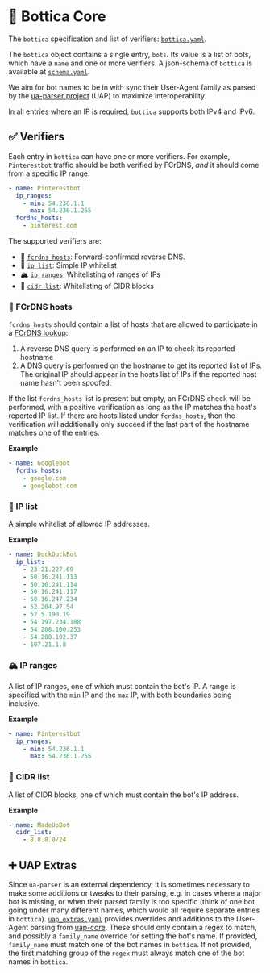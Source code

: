 # 🤖 Bottica Core

The `bottica` specification and list of verifiers: [`bottica.yaml`](./bottica.yaml).

The `bottica` object contains a single entry, `bots`. Its value is a list
of bots, which have a `name` and one or more verifiers. A json-schema of
`bottica` is available at [`schema.yaml`](./schema.yaml).

We aim for bot names to be in with sync their User-Agent family as parsed
by the [ua-parser project](https://github.com/ua-parser/uap-core) (UAP)
to maximize interoperability.

In all entries where an IP is required, `bottica` supports both IPv4 and IPv6.

## ✅ Verifiers

Each entry in `bottica` can have one or more verifiers. For example,
`Pinterestbot` traffic should be both verified by FCrDNS, _and_ it should
come from a specific IP range:

```yaml
- name: Pinterestbot
  ip_ranges:
    - min: 54.236.1.1
      max: 54.236.1.255
  fcrdns_hosts:
    - pinterest.com
```

The supported verifiers are:
* 🔄 [`fcrdns_hosts`](#-fcrdns-hosts): Forward-confirmed reverse DNS.
* 📃 [`ip_list`](#-ip-list): Simple IP whitelist
* 🏔 [`ip_ranges`](#-ip-ranges): Whitelisting of ranges of IPs
* 🍎 [`cidr_list`](#-cidr-list): Whitelisting of CIDR blocks

### 🔄 FCrDNS hosts

`fcrdns_hosts` should contain a list of hosts that are allowed to
participate in a [FCrDNS lookup](https://en.wikipedia.org/wiki/Forward-confirmed_reverse_DNS):

1. A reverse DNS query is performed on an IP to check its reported hostname
2. A DNS query is performed on the hostname to get its reported list of IPs.
   The original IP should appear in the hosts list of IPs if the reported host
   name hasn't been spoofed.

If the list `fcrdns_hosts` list is present but empty, an FCrDNS check will
be performed, with a positive verification as long as the IP matches the
host's reported IP list. If there are hosts listed under `fcrdns_hosts`, then the
verification will additionally only succeed if the last part of the hostname
matches one of the entries.

**Example**
```yaml
- name: Googlebot
  fcrdns_hosts:
    - google.com
    - googlebot.com
```

### 📃 IP list

A simple whitelist of allowed IP addresses.

**Example**
```yaml
- name: DuckDuckBot
  ip_list:
    - 23.21.227.69
    - 50.16.241.113
    - 50.16.241.114
    - 50.16.241.117
    - 50.16.247.234
    - 52.204.97.54
    - 52.5.190.19
    - 54.197.234.188
    - 54.208.100.253
    - 54.208.102.37
    - 107.21.1.8
```


### 🏔 IP ranges

A list of IP ranges, one of which must contain the bot's IP. A range is
specified with the `min` IP and the `max` IP, with both boundaries
being inclusive.

**Example**

```yaml
- name: Pinterestbot
  ip_ranges:
    - min: 54.236.1.1
      max: 54.236.1.255
```

### 🍎 CIDR list

A list of CIDR blocks, one of which must contain the bot's IP address.

**Example**

```yaml
- name: MadeUpBot
  cidr_list:
    - 8.8.8.0/24
```


## ➕ UAP Extras

Since `ua-parser` is an external dependency, it is sometimes necessary
to make some additions or tweaks to their parsing, e.g. in cases where
a major bot is missing, or when their parsed family is too specific
(think of one bot going under many different names, which would all
require separate entries in `bottica`).
[`uap_extras.yaml`](./uap_extras.yaml) provides overrides and additions
to the User-Agent parsing from
[uap-core](https://github.com/ua-parser/uap-core). These should only
contain a regex to match, and possibly a `family_name` override for
setting the bot's name. If provided, `family_name` must match one of
the bot names in `bottica`. If not provided, the first matching group
of the `regex` must always match one of the bot names in `bottica`.
